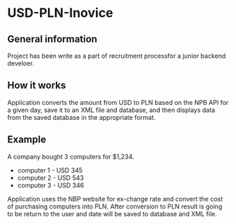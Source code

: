 # USD-PLN-Inovice

## General information
Project has been write as a part of recruitment processfor a junior backend develoer.

## How it works
Application converts the amount from USD to PLN based on the NPB API for a given day, save it to an XML file and database, 
and then displays data from the saved database in the appropriate format.

## Example
A company bought 3 computers for $1,234.
- computer 1 - USD 345
- computer 2 - USD 543
- computer 3 - USD 346

Application uses the NBP website for ex-change rate and convert the cost of purchasing computers into PLN.
After conversion to PLN result is going to be return to the user and date will be saved to database and XML file.
